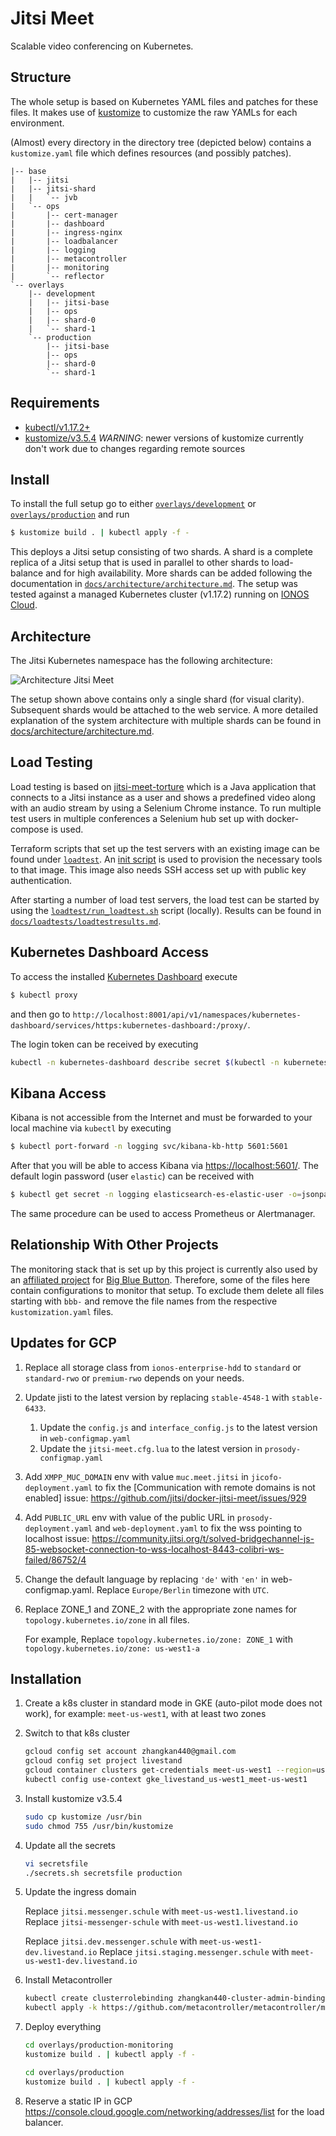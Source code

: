 # Jitsi Meet

Scalable video conferencing on Kubernetes.

## Structure

The whole setup is based on Kubernetes YAML files and patches for these files.
It makes use of [kustomize](https://github.com/kubernetes-sigs/kustomize) to customize the raw YAMLs for each environment.

(Almost) every directory in the directory tree (depicted below) contains a `kustomize.yaml` file which defines resources (and possibly patches).

```
|-- base
|   |-- jitsi
|   |-- jitsi-shard
|   |   `-- jvb
|   `-- ops
|       |-- cert-manager
|       |-- dashboard
|       |-- ingress-nginx
|       |-- loadbalancer
|       |-- logging
|       |-- metacontroller
|       |-- monitoring
|       `-- reflector
`-- overlays
    |-- development
    |   |-- jitsi-base
    |   |-- ops
    |   |-- shard-0
    |   `-- shard-1
    `-- production
        |-- jitsi-base
        |-- ops
        |-- shard-0
        `-- shard-1
```

## Requirements

- [kubectl/v1.17.2+](https://kubernetes.io/docs/tasks/tools/install-kubectl/)
- [kustomize/v3.5.4](https://github.com/kubernetes-sigs/kustomize/releases/tag/kustomize%2Fv3.5.4)
  _WARNING_: newer versions of kustomize currently don't work due to changes regarding remote sources

## Install

To install the full setup go to either [`overlays/development`](overlays/development) or
[`overlays/production`](overlays/production) and run

```bash
$ kustomize build . | kubectl apply -f -
```
This deploys a Jitsi setup consisting of two shards. A shard is a complete replica of a Jitsi setup that is used in
parallel to other shards to load-balance and for high availability. More shards can be added following the documentation
in [`docs/architecture/architecture.md`](docs/architecture/architecture.md). The setup was tested against a managed
Kubernetes cluster (v1.17.2) running on [IONOS Cloud](https://dcd.ionos.com/).

## Architecture

The Jitsi Kubernetes namespace has the following architecture:

![Architecture Jitsi Meet](docs/architecture/build/jitsi_meet_one_shard.png)

The setup shown above contains only a single shard (for visual clarity). Subsequent shards would be attached to the web
service. A more detailed explanation of the system architecture with multiple shards can be found in [docs/architecture/architecture.md](docs/architecture/architecture.md).

## Load Testing

Load testing is based on [jitsi-meet-torture](https://github.com/jitsi/jitsi-meet-torture) which is a Java application
that connects to a Jitsi instance as a user and shows a predefined video along with an audio stream by using a Selenium
Chrome instance. To run multiple test users in multiple conferences a Selenium hub set up with docker-compose is used.

Terraform scripts that set up the test servers with an existing image can be found under [`loadtest`](loadtest).
An [init script](loadtest/init.sh) is used to provision the necessary tools to that image. This image also needs SSH
access set up with public key authentication.

After starting a number of load test servers, the load test can be started by using the [`loadtest/run_loadtest.sh`](loadtest/run_loadtest.sh)
script (locally). Results can be found in [`docs/loadtests/loadtestresults.md`](docs/loadtests/loadtestresults.md).

## Kubernetes Dashboard Access

To access the installed [Kubernetes Dashboard](https://github.com/kubernetes/dashboard) execute
```bash
$ kubectl proxy
```
and then go to `http://localhost:8001/api/v1/namespaces/kubernetes-dashboard/services/https:kubernetes-dashboard:/proxy/`.

The login token can be received by executing
```bash
kubectl -n kubernetes-dashboard describe secret $(kubectl -n kubernetes-dashboard get secret | grep admin-user | awk '{print $1}')
```

## Kibana Access

Kibana is not accessible from the Internet and must be forwarded to your local machine via `kubectl` by executing
```bash
$ kubectl port-forward -n logging svc/kibana-kb-http 5601:5601
```
After that you will be able to access Kibana via [https://localhost:5601/](https://localhost:5601/).
The default login password (user `elastic`) can be received with
```bash
$ kubectl get secret -n logging elasticsearch-es-elastic-user -o=jsonpath='{.data.elastic}' | base64 --decode; echo
```

The same procedure can be used to access Prometheus or Alertmanager.

## Relationship With Other Projects

The monitoring stack that is set up by this project is currently also used by an [affiliated project](https://github.com/schul-cloud/bbb-deployment)
for [Big Blue Button](https://bigbluebutton.org/). Therefore, some of the files here contain configurations to monitor
that setup. To exclude them delete all files starting with `bbb-` and remove the file names from the respective
`kustomization.yaml` files.

## Updates for GCP

1. Replace all storage class from `ionos-enterprise-hdd` to `standard` or `standard-rwo` or `premium-rwo` depends on your needs.

2. Update jisti to the latest version by replacing `stable-4548-1` with `stable-6433`.

   1. Update the `config.js` and `interface_config.js` to the latest version in `web-configmap.yaml`
   2. Update the `jitsi-meet.cfg.lua` to the latest version in `prosody-configmap.yaml`

3. Add `XMPP_MUC_DOMAIN` env with value `muc.meet.jitsi` in `jicofo-deployment.yaml` to fix the [Communication with remote domains is not enabled] issue: <https://github.com/jitsi/docker-jitsi-meet/issues/929>

4. Add `PUBLIC_URL` env with value of the public URL in `prosody-deployment.yaml` and `web-deployment.yaml` to fix the wss pointing to localhost issue: <https://community.jitsi.org/t/solved-bridgechannel-js-85-websocket-connection-to-wss-localhost-8443-colibri-ws-failed/86752/4>

5. Change the default language by replacing `'de'` with `'en'` in web-configmap.yaml. Replace `Europe/Berlin` timezone with `UTC`.

6. Replace ZONE_1 and ZONE_2 with the appropriate zone names for `topology.kubernetes.io/zone` in all files.

    For example, Replace `topology.kubernetes.io/zone: ZONE_1` with `topology.kubernetes.io/zone: us-west1-a`

## Installation

1. Create a k8s cluster in standard mode in GKE (auto-pilot mode does not work), for example: `meet-us-west1`, with at least two zones

2. Switch to that k8s cluster

    ```bash
    gcloud config set account zhangkan440@gmail.com
    gcloud config set project livestand
    gcloud container clusters get-credentials meet-us-west1 --region=us-west1
    kubectl config use-context gke_livestand_us-west1_meet-us-west1
    ```

3. Install kustomize v3.5.4

    ```bash
    sudo cp kustomize /usr/bin
    sudo chmod 755 /usr/bin/kustomize
    ```

4. Update all the secrets

    ```bash
    vi secretsfile
    ./secrets.sh secretsfile production
    ```

5. Update the ingress domain

    Replace `jitsi.messenger.schule` with `meet-us-west1.livestand.io`
    Replace `jitsi-messenger-schule` with `meet-us-west1.livestand.io`

    Replace `jitsi.dev.messenger.schule` with `meet-us-west1-dev.livestand.io`
    Replace `jitsi.staging.messenger.schule` with `meet-us-west1-dev.livestand.io`

6. Install Metacontroller

    ```bash
    kubectl create clusterrolebinding zhangkan440-cluster-admin-binding --clusterrole=cluster-admin --user=zhangkan440@gmail.com
    kubectl apply -k https://github.com/metacontroller/metacontroller/manifests/production
    ```

7. Deploy everything

    ```bash
    cd overlays/production-monitoring
    kustomize build . | kubectl apply -f -

    cd overlays/production
    kustomize build . | kubectl apply -f -

    ```

8. Reserve a static IP in GCP <https://console.cloud.google.com/networking/addresses/list> for the load balancer.
